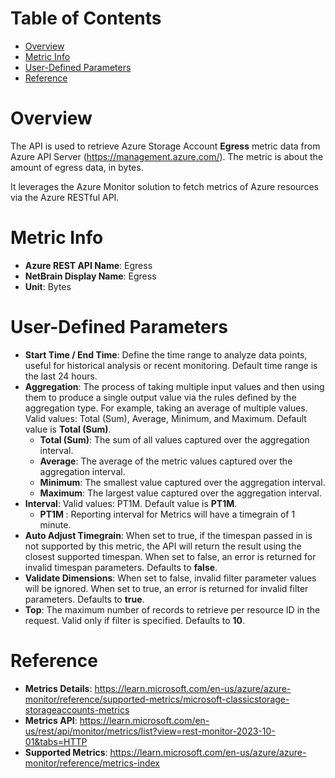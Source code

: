 # Table of Contents
- [Overview](#overview)
- [Metric Info](#metric-info)
- [User-Defined Parameters](#user-defined-parameters)
- [Reference](#reference)

# Overview <a name="overview"></a>
The API is used to retrieve Azure Storage Account <b>Egress</b> metric data from Azure API Server (https://management.azure.com/). The metric is about the amount of egress data, in bytes.

It leverages the Azure Monitor solution to fetch metrics of Azure resources via the Azure RESTful API.


# Metric Info <a name="metric-info"></a>
* <b>Azure REST API Name</b>: Egress 
* <b>NetBrain Display Name</b>: Egress
* <b>Unit</b>: Bytes

# User-Defined Parameters <a name="user-defined-parameters"></a>
* <b>Start Time / End Time</b>: Define the time range to analyze data points, useful for historical analysis or recent monitoring. Default time range is the last 24 hours.
* <b>Aggregation</b>: The process of taking multiple input values and then using them to produce a single output value via the rules defined by the aggregation type. For example, taking an average of multiple values. Valid values: Total (Sum), Average, Minimum, and Maximum. Default value is <b>Total (Sum)</b>.
  * <b>Total (Sum)</b>: The sum of all values captured over the aggregation interval.
  * <b>Average</b>: The average of the metric values captured over the aggregation interval.
  * <b>Minimum</b>: The smallest value captured over the aggregation interval.
  * <b>Maximum</b>: The largest value captured over the aggregation interval.
* <b>Interval</b>: Valid values: PT1M. Default value is <b>PT1M</b>.
  * <b>PT1M </b>: Reporting interval for Metrics will have a timegrain of 1 minute.
* <b>Auto Adjust Timegrain</b>: When set to true, if the timespan passed in is not supported by this metric, the API will return the result using the closest supported timespan. When set to false, an error is returned for invalid timespan parameters. Defaults to <b>false</b>.
* <b>Validate Dimensions</b>: When set to false, invalid filter parameter values will be ignored. When set to true, an error is returned for invalid filter parameters. Defaults to <b>true</b>.
* <b>Top</b>: The maximum number of records to retrieve per resource ID in the request. Valid only if filter is specified. Defaults to <b>10</b>.


# Reference <a name="reference"></a>
* <b>Metrics Details</b>: https://learn.microsoft.com/en-us/azure/azure-monitor/reference/supported-metrics/microsoft-classicstorage-storageaccounts-metrics
* <b>Metrics API</b>: https://learn.microsoft.com/en-us/rest/api/monitor/metrics/list?view=rest-monitor-2023-10-01&tabs=HTTP
* <b>Supported Metrics</b>: https://learn.microsoft.com/en-us/azure/azure-monitor/reference/metrics-index